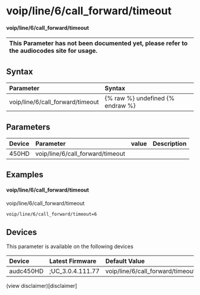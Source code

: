 ﻿---
description: voip/line/6/call_forward/timeout
search: false
---

# voip/line/6/call_forward/timeout

#### voip/line/6/call_forward/timeout


| This Parameter has not been documented yet, please refer to the audiocodes site for usage.  |
| :--- |

## Syntax
| Parameter | Syntax |
| :--- | :--- |
|voip/line/6/call_forward/timeout | {% raw %} undefined {% endraw %} |

## Parameters
|Device|Parameter|value|Description|
|:---|:---|:---|:---|
| 450HD | voip/line/6/call_forward/timeout |  |  |

## Examples
#### voip/line/6/call_forward/timeout

voip/line/6/call_forward/timeout

```
voip/line/6/call_forward/timeout=6
```

## Devices
This parameter is available on the following devices

| Device | Latest Firmware | Default Value |
|:---|:---|:---|
| audc450HD | ;UC_3.0.4.111.77 | voip/line/6/call_forward/timeout=6 

(view disclaimer)[disclaimer]
